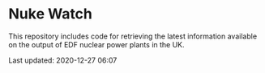 # Nuke Watch

This repository includes code for retrieving the latest information available on the output of EDF nuclear power plants in the UK.

Last updated: 2020-12-27 06:07
